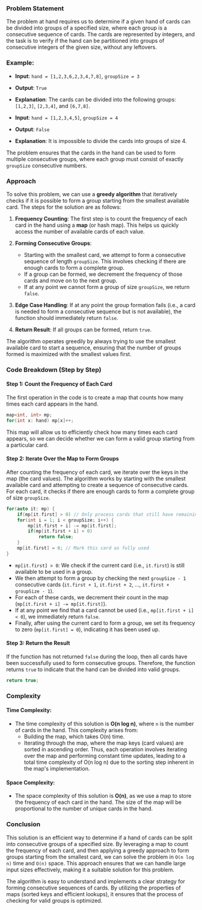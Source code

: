 ### Problem Statement

The problem at hand requires us to determine if a given hand of cards can be divided into groups of a specified size, where each group is a consecutive sequence of cards. The cards are represented by integers, and the task is to verify if the hand can be partitioned into groups of consecutive integers of the given size, without any leftovers.

### Example:
- **Input**: `hand = [1,2,3,6,2,3,4,7,8]`, `groupSize = 3`
- **Output**: `True`
- **Explanation**: The cards can be divided into the following groups: `[1,2,3]`, `[2,3,4]`, and `[6,7,8]`.

- **Input**: `hand = [1,2,3,4,5]`, `groupSize = 4`
- **Output**: `False`
- **Explanation**: It is impossible to divide the cards into groups of size 4.

The problem ensures that the cards in the hand can be used to form multiple consecutive groups, where each group must consist of exactly `groupSize` consecutive numbers.

### Approach

To solve this problem, we can use a **greedy algorithm** that iteratively checks if it is possible to form a group starting from the smallest available card. The steps for the solution are as follows:

1. **Frequency Counting**: The first step is to count the frequency of each card in the hand using a **map** (or hash map). This helps us quickly access the number of available cards of each value.

2. **Forming Consecutive Groups**: 
   - Starting with the smallest card, we attempt to form a consecutive sequence of length `groupSize`. This involves checking if there are enough cards to form a complete group.
   - If a group can be formed, we decrement the frequency of those cards and move on to the next group.
   - If at any point we cannot form a group of size `groupSize`, we return `false`.

3. **Edge Case Handling**: If at any point the group formation fails (i.e., a card is needed to form a consecutive sequence but is not available), the function should immediately return `false`.

4. **Return Result**: If all groups can be formed, return `true`.

The algorithm operates greedily by always trying to use the smallest available card to start a sequence, ensuring that the number of groups formed is maximized with the smallest values first.

### Code Breakdown (Step by Step)

#### Step 1: Count the Frequency of Each Card
The first operation in the code is to create a map that counts how many times each card appears in the hand.

```cpp
map<int, int> mp;
for(int x: hand) mp[x]++;
```

This map will allow us to efficiently check how many times each card appears, so we can decide whether we can form a valid group starting from a particular card.

#### Step 2: Iterate Over the Map to Form Groups
After counting the frequency of each card, we iterate over the keys in the map (the card values). The algorithm works by starting with the smallest available card and attempting to create a sequence of consecutive cards. For each card, it checks if there are enough cards to form a complete group of size `groupSize`.

```cpp
for(auto it: mp) {
    if(mp[it.first] > 0) // Only process cards that still have remaining frequency
    for(int i = 1; i < groupSize; i++) {
        mp[it.first + i] -= mp[it.first];
        if(mp[it.first + i] < 0)
            return false;
    }
    mp[it.first] = 0; // Mark this card as fully used
}
```

- `mp[it.first] > 0`: We check if the current card (i.e., `it.first`) is still available to be used in a group.
- We then attempt to form a group by checking the next `groupSize - 1` consecutive cards (`it.first + 1`, `it.first + 2`, ..., `it.first + groupSize - 1`).
- For each of these cards, we decrement their count in the map (`mp[it.first + i] -= mp[it.first]`).
- If at any point we find that a card cannot be used (i.e., `mp[it.first + i] < 0`), we immediately return `false`.
- Finally, after using the current card to form a group, we set its frequency to zero (`mp[it.first] = 0`), indicating it has been used up.

#### Step 3: Return the Result
If the function has not returned `false` during the loop, then all cards have been successfully used to form consecutive groups. Therefore, the function returns `true` to indicate that the hand can be divided into valid groups.

```cpp
return true;
```

### Complexity

#### Time Complexity:
- The time complexity of this solution is **O(n log n)**, where `n` is the number of cards in the hand. This complexity arises from:
  - Building the map, which takes O(n) time.
  - Iterating through the map, where the map keys (card values) are sorted in ascending order. Thus, each operation involves iterating over the map and performing constant time updates, leading to a total time complexity of O(n log n) due to the sorting step inherent in the map's implementation.

#### Space Complexity:
- The space complexity of this solution is **O(n)**, as we use a map to store the frequency of each card in the hand. The size of the map will be proportional to the number of unique cards in the hand.

### Conclusion

This solution is an efficient way to determine if a hand of cards can be split into consecutive groups of a specified size. By leveraging a map to count the frequency of each card, and then applying a greedy approach to form groups starting from the smallest card, we can solve the problem in `O(n log n)` time and `O(n)` space. This approach ensures that we can handle large input sizes effectively, making it a suitable solution for this problem.

The algorithm is easy to understand and implements a clear strategy for forming consecutive sequences of cards. By utilizing the properties of maps (sorted keys and efficient lookups), it ensures that the process of checking for valid groups is optimized.